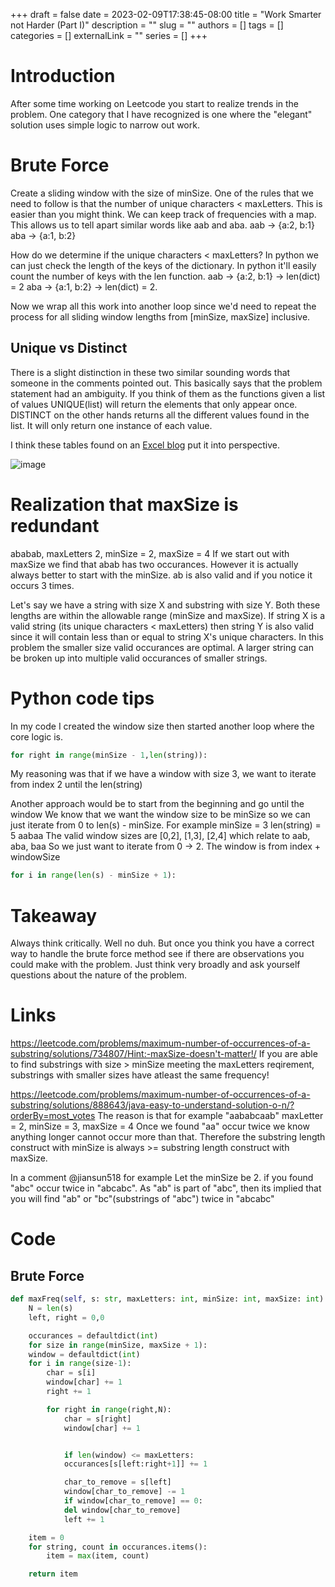 +++ 
draft = false
date = 2023-02-09T17:38:45-08:00
title = "Work Smarter not Harder (Part I)"
description = ""
slug = ""
authors = []
tags = []
categories = []
externalLink = ""
series = []
+++

# Introduction
After some time working on Leetcode you start to realize trends in the problem. One category that I have recognized is one where the "elegant" solution uses simple logic to narrow out work.

# Brute Force
Create a sliding window with the size of minSize. One of the rules that we need to follow is that the number of unique characters < maxLetters. This is easier than you might think. We can keep track of frequencies with a map. This allows us to tell apart similar words like aab and aba.
aab -> {a:2, b:1}
aba -> {a:1, b:2}

How do we determine if the unique characters < maxLetters? In python we can just check the length of the keys of the dictionary. In python it'll easily count the number of keys with the len function.
aab -> {a:2, b:1} -> len(dict) = 2
aba -> {a:1, b:2} -> len(dict) = 2.

Now we wrap all this work into another loop since we'd need to repeat the process for all sliding window lengths from [minSize, maxSize] inclusive.

## Unique vs Distinct
There is a slight distinction in these two similar sounding words that someone in the comments pointed out. This basically says that the problem statement had an ambiguity.
If you think of them as the functions given a list of values UNIQUE(list) will return the elements that only appear once. DISTINCT on the other hands returns all the different values found in the list. It will only return one instance of each value.

I think these tables found on an [Excel blog](https://www.ablebits.com/office-addins-blog/count-distinct-unique-values-excel/) put it into perspective.

![image](/images/distinct-vs-unique.jpg)


# Realization that maxSize is redundant
ababab, maxLetters 2, minSize = 2, maxSize = 4
If we start out with maxSize we find that abab has two occurances.
However it is actually always better to start with the minSize.
ab is also valid and if you notice it occurs 3 times.

Let's say we have a string with size X and substring with size Y. Both these lengths are within the allowable range (minSize and maxSize).
If string X is a valid string (its unique characters < maxLetters) then string Y is also valid since it will contain less than or equal to string X's
unique characters. In this problem the smaller size valid occurances are optimal. A larger string can be broken up into multiple valid occurances of smaller strings.

# Python code tips
In my code I created the window size then started another loop where the core logic is.
```python
for right in range(minSize - 1,len(string)):
```
My reasoning was that if we have a window with size 3, we want to iterate from index 2 until the len(string)

Another approach would be to start from the beginning and go until the window
We know that we want the window size to be minSize so we can just iterate from 0 to len(s) - minSize. For example
minSize = 3
len(string) = 5
aabaa
The valid window sizes are [0,2], [1,3], [2,4] which relate to aab, aba, baa
So we just want to iterate from 0 -> 2. The window is from index + windowSize
```python
for i in range(len(s) - minSize + 1):
```

# Takeaway
Always think critically. Well no duh. But once you think you have a correct way to handle the brute force method see if there are observations
you could make with the problem. Just think very broadly and ask yourself questions about the nature of the problem.


# Links
https://leetcode.com/problems/maximum-number-of-occurrences-of-a-substring/solutions/734807/Hint:-maxSize-doesn't-matter!/
If you are able to find substrings with size > minSize meeting the maxLetters reqirement, substrings with smaller sizes have atleast the same frequency!


https://leetcode.com/problems/maximum-number-of-occurrences-of-a-substring/solutions/888643/java-easy-to-understand-solution-o-n/?orderBy=most_votes
The reason is that for example "aababcaab" maxLetter = 2, minSize = 3, maxSize = 4
Once we found "aa" occur twice we know anything longer cannot occur more than that. Therefore the substring length construct with minSize is always >= substring length construct with maxSize.

In a comment
@jiansun518 for example Let the minSize be 2. if you found "abc" occur twice in "abcabc".
As "ab" is part of "abc", then its implied that you will find "ab" or "bc"(substrings of "abc") twice in "abcabc"

# Code
## Brute Force
```python
def maxFreq(self, s: str, maxLetters: int, minSize: int, maxSize: int) -> int:
    N = len(s)
    left, right = 0,0

    occurances = defaultdict(int)
    for size in range(minSize, maxSize + 1):
    window = defaultdict(int)
    for i in range(size-1):
        char = s[i]
        window[char] += 1
        right += 1

        for right in range(right,N):
            char = s[right]
            window[char] += 1


            if len(window) <= maxLetters:
            occurances[s[left:right+1]] += 1

            char_to_remove = s[left]
            window[char_to_remove] -= 1
            if window[char_to_remove] == 0:
            del window[char_to_remove]
            left += 1

    item = 0
    for string, count in occurances.items():
        item = max(item, count)

    return item
```

